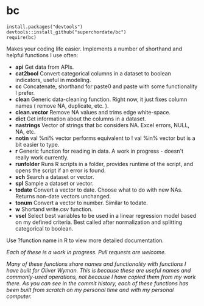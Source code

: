 # bc

```
install.packages("devtools")
devtools::install_github("superchordate/bc")
require(bc)
```

Makes your coding life easier. Implements a number of shorthand and helpful functions I use often:

* **api** Get data from APIs.
* **cat2bool** Convert categorical columns in a dataset to boolean indicators, useful in modeling.
* **cc** Concatenate, shorthand for paste0 and paste with some functionality I prefer.
* **clean** Generic data-cleaning function. Right now, it just fixes column names ( remove NA, duplicate, etc. ).
* **clean.vector** Remove NA values and trims edge white-space.
* **dict** Get information about the columns in a dataset.
* **nastrings** Vector of strings that bc considers NA. Excel errors, NULL, NA, etc.
* **notin** val %ni% vector performs equivalent to ! val %in% vector but is a bit easier to type.
* **r** Generic function for reading in data. A work in progress - doesn't really work currently.
* **runfolder** Runs R scripts in a folder, provides runtime of the script, and opens the script if an error is found.
* **sch** Search a dataset or vector.
* **spl** Sample a dataset or vector.
* **todate** Convert a vector to date. Choose what to do with new NAs. Returns non-date vectors unchanged.
* **tonum** Convert a vector to number. Similar to todate.
* **w** Shortand write.csv function.
* **vsel** Select best variables to be used in a linear regression model based on my defined criteria. Best called after normalization and splitting categorical to boolean.

Use ?function name in R to view more detailed documentation.

*Each of these is a work in progress. Pull requests are welcome.*

*Many of these functions share names and functionality with functions I have built for Oliver Wyman. This is because these are useful names and commonly-used operations, not because I have copied them from my work there. As you can see in the commit history, each of these functions has been built from scratch on my personal time and with my personal computer.*
